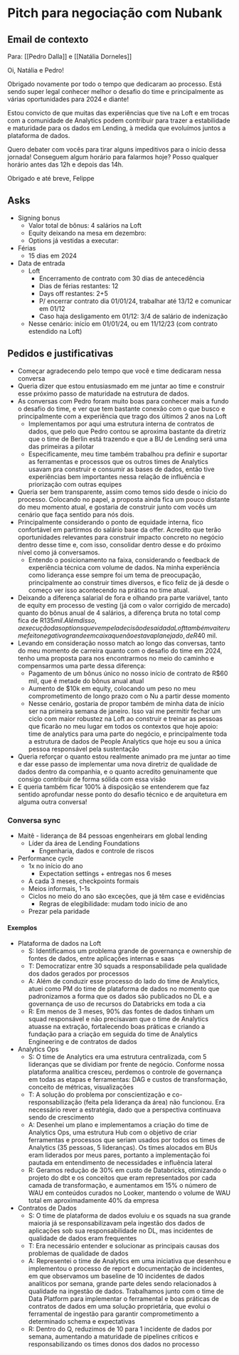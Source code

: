# Pitch para negociação com Nubank
## Email de contexto
Para: [[Pedro Dalla]] e [[Natália Dorneles]]

Oi, Natália e Pedro!

Obrigado novamente por todo o tempo que dedicaram ao processo. Está sendo super legal conhecer melhor o desafio do time e principalmente as várias oportunidades para 2024 e diante!

Estou convicto de que muitas das experiências que tive na Loft e em trocas com a comunidade de Analytics podem contribuir para trazer a estabilidade e maturidade para os dados em Lending, à medida que evoluímos juntos a plataforma de dados.

Quero debater com vocês para tirar alguns impeditivos para o início dessa jornada!
Conseguem algum horário para falarmos hoje? Posso qualquer horário antes das 12h e depois das 14h.

Obrigado e até breve,
Felippe
## Asks
- Signing bonus
	- Valor total de bônus: 4 salários na Loft
	- Equity deixando na mesa em dezembro: 
	- Options já vestidas a executar: 
- Férias
	- 15 dias em 2024
- Data de entrada
	- Loft
		- Encerramento de contrato com 30 dias de antecedência
		- Dias de férias restantes: 12
		- Days off restantes: 2+5
		- P/ encerrar contrato dia 01/01/24, trabalhar até 13/12 e comunicar em 01/12
		- Caso haja desligamento em 01/12: 3/4 de salário de indenização
	- Nesse cenário: início em 01/01/24, ou em 11/12/23 (com contrato estendido na Loft)
## Pedidos e justificativas
- Começar agradecendo pelo tempo que você e time dedicaram nessa conversa
- Queria dizer que estou entusiasmado em me juntar ao time e construir esse próximo passo de maturidade na estrutura de dados.
- As conversas com Pedro foram muito boas para conhecer mais a fundo o desafio do time, e ver que tem bastante conexão com o que busco e principalmente com a experiência que trago dos últimos 2 anos na Loft
	- Implementamos por aqui uma estrutura interna de contratos de dados, que pelo que Pedro contou se aproxima bastante da diretriz que o time de Berlin está trazendo e que a BU de Lending será uma das primeiras a pilotar
	- Especificamente, meu time também trabalhou pra definir e suportar as ferramentas e processos que os outros times de Analytics usavam pra construir e consumir as bases de dados, então tive experiências bem importantes nessa relação de influência e priorização com outras equipes
- Queria ser bem transparente, assim como temos sido desde o início do processo. Colocando no papel, a proposta ainda fica um pouco distante do meu momento atual, e gostaria de construir junto com vocês um cenário que faça sentido para nós dois.
- Principalmente considerando o ponto de equidade interna, fico confortável em partirmos do salário base da offer. Acredito que terão oportunidades relevantes para construir impacto concreto no negócio dentro desse time e, com isso, consolidar dentro desse e do próximo nível como já conversamos.
	- Entendo o posicionamento na faixa, considerando o feedback de experiência técnica com volume de dados. Na minha experiência como liderança esse sempre foi um tema de preocupação, principalmente ao construir times diversos, e fico feliz de já desde o começo ver isso acontecendo na prática no time atual.
- Deixando a diferença salarial de fora e olhando pra parte variável, tanto de equity em processo de vesting (já com o valor corrigido de mercado) quanto do bônus anual de 4 salários, a diferença bruta no total comp fica de R$135 mil. Além disso, a execução das options que vem pela decisão de saída da Loft também vai ter um efeito negativo grande em caixa que não estava planejado, de R$40 mil.
- Levando em consideração nosso match ao longo das conversas, tanto do meu momento de carreira quanto com o desafio do time em 2024, tenho uma proposta para nos encontrarmos no meio do caminho e compensarmos uma parte dessa diferença:
	- Pagamento de um bônus único no nosso início de contrato de R$60 mil, que é metade do bônus anual atual
	- Aumento de $10k em equity, colocando um peso no meu comprometimento de longo prazo com o Nu a partir desse momento
	- Nesse cenário, gostaria de propor também de minha data de início ser na primeira semana de janeiro. Isso vai me permitir fechar um ciclo com maior robustez na Loft ao construir e treinar as pessoas que ficarão no meu lugar em todos os contextos que hoje apoio: time de analytics para uma parte do negócio, e principalmente toda a estrutura de dados de People Analytics que hoje eu sou a única pessoa responsável pela sustentação
- Queria reforçar o quanto estou realmente animado pra me juntar ao time e dar esse passo de implementar uma nova diretriz de qualidade de dados dentro da companhia, e o quanto acredito genuinamente que consigo contribuir de forma sólida com essa visão
- E queria também ficar 100% à disposição se entenderem que faz sentido aprofundar nesse ponto do desafio técnico e de arquitetura em alguma outra conversa!
### Conversa sync
- Maitê - liderança de 84 pessoas engenheirars em global lending
	- Líder da área de Lending Foundations
		- Engenharia, dados e controle de riscos
- Performance cycle
	- 1x no início do ano
		- Expectation settings + entregas nos 6 meses
	- A cada 3 meses, checkpoints formais
	- Meios informais, 1-1s
	- Ciclos no meio do ano são exceções, que já têm case e evidências
		- Regras de elegibilidade: mudam todo início de ano
	- Prezar pela paridade
#### Exemplos
- Plataforma de dados na Loft
	- S: Identificamos um problema grande de governança e ownership de fontes de dados, entre aplicações internas e saas
	- T: Democratizar entre 30 squads a responsabilidade pela qualidade dos dados gerados por processos
	- A: Além de conduzir esse processo do lado do time de Analytics, atuei como PM do time de plataforma de dados no momento que padronizamos a forma que os dados são publicados no DL e a governança de uso de recursos do Databricks em toda a cia
	- R: Em menos de 3 meses, 90% das fontes de dados tinham um squad responsável e não precisavam que o time de Analytics atuasse na extração, fortalecendo boas práticas e criando a fundação para a criação em seguida do time de Analytics Engineering e de contratos de dados
- Analytics Ops
	- S: O time de Analytics era uma estrutura centralizada, com 5 lideranças que se dividiam por frente de negócio. Conforme nossa plataforma analítica cresceu, perdemos o controle de governança em todas as etapas e ferramentas: DAG e custos de transformação, conceito de métricas, visualizações
	- T: A solução do problema por conscientização e co-responsabilização (feita pela liderança da área) não funcionou. Era necessário rever a estratégia, dado que a perspectiva continuava sendo de crescimento
	- A: Desenhei um plano e implementamos a criação do time de Analytics Ops, uma estrutura Hub com o objetivo de criar ferramentas e processos que seriam usados por todos os times de Analytics (35 pessoas, 5 lideranças). Os times alocados em BUs eram liderados por meus pares, portanto a implementação foi pautada em entendimento de necessidades e influência lateral
	- R: Geramos redução de 30% em custo de Databricks, otimizando o projeto do dbt e os conceitos que eram representados por cada camada de transformação, e aumentamos em 15% o número de WAU em conteúdos curados no Looker, mantendo o volume de WAU total em aproximadamente 40% da empresa
- Contratos de Dados
	- S: O time de plataforma de dados evoluiu e os squads na sua grande maioria já se responsabilizavam pela ingestão dos dados de aplicações sob sua responsabilidade no DL, mas incidentes de qualidade de dados eram frequentes
	- T: Era necessário entender e solucionar as principais causas dos problemas de qualidade de dados
	- A: Representei o time de Analytics em uma iniciativa que desenhou e implementou o processo de report e documentação de incidentes, em que observamos um baseline de 10 incidentes de dados analíticos por semana, grande parte deles sendo relacionados à qualidade na ingestão de dados. Trabalhamos junto com o time de Data Platform para implementar o ferramental e boas práticas de contratos de dados em uma solução proprietária, que evolui o ferramental de ingestão para garantir comprometimento a determinado schema e expectativas
	- R: Dentro do Q, reduzimos de 10 para 1 incidente de dados por semana, aumentando a maturidade de pipelines críticos e responsabilizando os times donos dos dados no processo